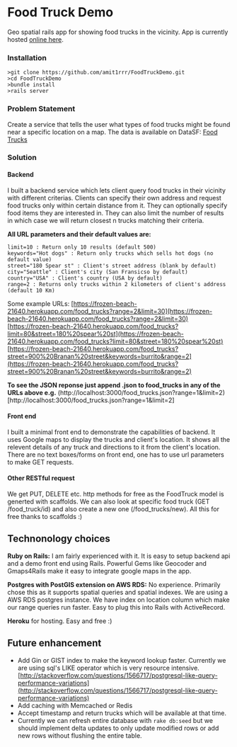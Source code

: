 # Food Truck Demo
Geo spatial rails app for showing food trucks in the vicinity. 
App is currently hosted [online here](https://frozen-beach-21640.herokuapp.com).

### Installation
```
>git clone https://github.com/amit1rrr/FoodTruckDemo.git
>cd FoodTruckDemo
>bundle install
>rails server
```
### Problem Statement
Create a service that tells the user what types of food trucks might be found near a specific location on a map. The data is available on DataSF: [Food Trucks](https://data.sfgov.org/Economy-and-Community/Mobile-Food-Facility-Permit/rqzj-sfat)

### Solution
#### Backend
I built a backend service which lets client query food trucks in their vicinity with different criterias. Clients can specify their own address and request food trucks only within certain distance from it. They can optionally specify food items they are interested in. They can also limit the number of results in which case we will return closest n trucks matching their criteria. 

**All URL parameters and their default values are:**
```
limit=10 : Return only 10 results (default 500)
keywords="Hot dogs" : Return only trucks which sells hot dogs (no default value)
street="180 Spear st" : Client's street address (blank by default)
city="Seattle" : Client's city (San Fransicso by default)
country="USA" : Client's country (USA by default)
range=2 : Returns only trucks within 2 kilometers of client's address (default 10 Km)
```
Some example URLs:
[https://frozen-beach-21640.herokuapp.com/food_trucks?range=2&limit=30](https://frozen-beach-21640.herokuapp.com/food_trucks?range=2&limit=30)
[https://frozen-beach-21640.herokuapp.com/food_trucks?limit=80&street=180%20spear%20st](https://frozen-beach-21640.herokuapp.com/food_trucks?limit=80&street=180%20spear%20st)
[https://frozen-beach-21640.herokuapp.com/food_trucks?street=900%20Branan%20street&keywords=burrito&range=2](https://frozen-beach-21640.herokuapp.com/food_trucks?street=900%20Branan%20street&keywords=burrito&range=2)

**To see the JSON reponse just append .json to food_trucks in any of the URLs above e.g.** 
(http://localhost:3000/food_trucks.json?range=1&limit=2)[http://localhost:3000/food_trucks.json?range=1&limit=2]

#### Front end
I built a minimal front end to demonstrate the capabilities of backend. It uses Google maps to display the trucks and client's location. It shows all the relevent details of any truck and directions to it from the client's location. There are no text boxes/forms on front end, one has to use url parameters to make GET requests.

#### Other RESTful request
We get PUT, DELETE etc. http methods for free as the FoodTruck model is generted with scaffolds. We can also look at specific food truck (GET /food_truck/id) and also create a new one (/food_trucks/new). All this for free thanks to scaffolds :)

## Technonology choices
**Ruby on Rails:** I am fairly experienced with it. It is easy to setup backend api and a demo front end using Rails. Powerful Gems like Geocoder and Gmaps4Rails make it easy to integrate google maps in the app. 

**Postgres with PostGIS extension on AWS RDS:** No experience. Primarily chose this as it supports spatial queries and spatial indexes. We are using a AWS RDS postgres instance. We have index on location column which make our range queries run faster. Easy to plug this into Rails with ActiveRecord.

**Heroku** for hosting. Easy and free :) 

## Future enhancement
- Add Gin or GIST index to make the keyword lookup faster. Currently we are using sql's LIKE operator which is very resource intensive. [http://stackoverflow.com/questions/1566717/postgresql-like-query-performance-variations](http://stackoverflow.com/questions/1566717/postgresql-like-query-performance-variations)
- Add caching with Memcached or Redis
- Accept timestamp and return trucks which will be available at that time.
- Currently we can refresh entire database with `rake db:seed` but we should implement delta updates to only update modified rows or add new rows without flushing the entire table.
